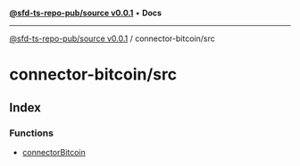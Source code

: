 [**@sfd-ts-repo-pub/source v0.0.1**](../../README.md) • **Docs**

***

[@sfd-ts-repo-pub/source v0.0.1](../../modules.md) / connector-bitcoin/src

# connector-bitcoin/src

## Index

### Functions

- [connectorBitcoin](functions/connectorBitcoin.md)
